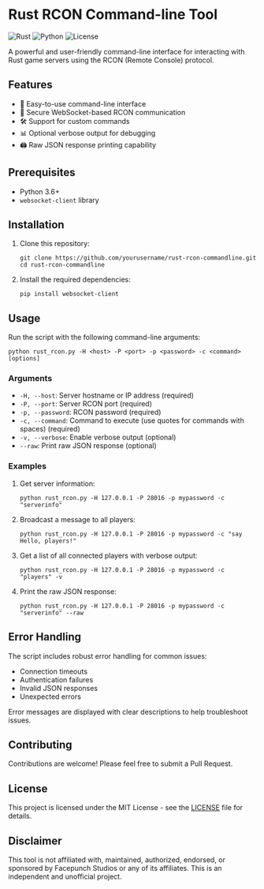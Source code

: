 # Rust RCON Command-line Tool

![Rust](https://img.shields.io/badge/game-Rust-red)
![Python](https://img.shields.io/badge/language-Python-blue)
![License](https://img.shields.io/badge/license-MIT-green)

A powerful and user-friendly command-line interface for interacting with Rust game servers using the RCON (Remote Console) protocol.

## Features

- 🚀 Easy-to-use command-line interface
- 🔐 Secure WebSocket-based RCON communication
- 🛠 Support for custom commands
- 📊 Optional verbose output for debugging
- 🖨 Raw JSON response printing capability

## Prerequisites

- Python 3.6+
- `websocket-client` library

## Installation

1. Clone this repository:
   ```
   git clone https://github.com/yourusername/rust-rcon-commandline.git
   cd rust-rcon-commandline
   ```

2. Install the required dependencies:
   ```
   pip install websocket-client
   ```

## Usage

Run the script with the following command-line arguments:

```
python rust_rcon.py -H <host> -P <port> -p <password> -c <command> [options]
```

### Arguments

- `-H, --host`: Server hostname or IP address (required)
- `-P, --port`: Server RCON port (required)
- `-p, --password`: RCON password (required)
- `-c, --command`: Command to execute (use quotes for commands with spaces) (required)
- `-v, --verbose`: Enable verbose output (optional)
- `--raw`: Print raw JSON response (optional)

### Examples

1. Get server information:
   ```
   python rust_rcon.py -H 127.0.0.1 -P 28016 -p mypassword -c "serverinfo"
   ```

2. Broadcast a message to all players:
   ```
   python rust_rcon.py -H 127.0.0.1 -P 28016 -p mypassword -c "say Hello, players!"
   ```

3. Get a list of all connected players with verbose output:
   ```
   python rust_rcon.py -H 127.0.0.1 -P 28016 -p mypassword -c "players" -v
   ```

4. Print the raw JSON response:
   ```
   python rust_rcon.py -H 127.0.0.1 -P 28016 -p mypassword -c "serverinfo" --raw
   ```

## Error Handling

The script includes robust error handling for common issues:

- Connection timeouts
- Authentication failures
- Invalid JSON responses
- Unexpected errors

Error messages are displayed with clear descriptions to help troubleshoot issues.

## Contributing

Contributions are welcome! Please feel free to submit a Pull Request.

## License

This project is licensed under the MIT License - see the [LICENSE](LICENSE) file for details.

## Disclaimer

This tool is not affiliated with, maintained, authorized, endorsed, or sponsored by Facepunch Studios or any of its affiliates. This is an independent and unofficial project.
